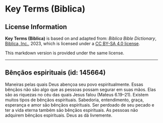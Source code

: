 # Key Terms (Biblica)

## License Information

**Key Terms (Biblica)** is based on and adapted from: _Biblica Bible Dictionary_, [Biblica, Inc.](https://www.biblica.com/), 2023, which is licensed under a [CC BY-SA 4.0 license](https://creativecommons.org/licenses/by-sa/4.0/legalcode.en).

This markdown version is provided under the same license.



--------------------------------

## Bênçãos espirituais (id: 145664)

Maneiras pelas quais Deus abençoa seu povo espiritualmente. Essas bênçãos não são algo que as pessoas possam segurar em suas mãos. Elas são as riquezas no céu das quais Jesus falou (Mateus 6\.19–21\). Existem muitos tipos de bênçãos espirituais. Sabedoria, entendimento, graça, esperança e amor são bênçãos espirituais. Ser perdoado de seu pecado e ter a vida eterna também são bênçãos espirituais. As pessoas não adquirem bênçãos espirituais. Deus as dá livremente.


